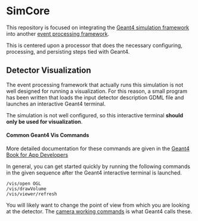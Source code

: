# SimCore

This repository is focused on integrating the 
[Geant4 simulation framework](https://github.com/LDMX-Software/geant4) 
into another [event processing framework](https://github.com/LDMX-Software/Framework).

This is centered upon a processor that does the necessary
configuring, processing, and persisting steps tied with Geant4.

## Detector Visualization

The event processing framework that actually runs this simulation
is not well designed for running a visualization. For this reason,
a small program has been written that loads the input detector
description GDML file and launches an interactive Geant4 terminal.

The simulation is not well configured, so this interactive terminal
**should only be used for visualization**.

#### Common Geant4 Vis Commands
More detailed documentation for these commands are given in the 
[Geant4 Book for App Developers](https://geant4-userdoc.web.cern.ch/UsersGuides/ForApplicationDeveloper/html/Visualization/commandcontrol.html#scene-scene-handler-and-viewer)

In general, you can get started quickly by running the following
commands in the given sequence after the Geant4 interactive terminal
is launched.

```
/vis/open OGL
/vis/drawVolume
/vis/viewer/refresh
```

You will likely want to change the point of view from which you are looking at the
detector. The [camera working commands](https://geant4-userdoc.web.cern.ch/UsersGuides/ForApplicationDeveloper/html/Visualization/commandcontrol.html#basic-camera-workings-vis-viewer-commands)
is what Geant4 calls these.


